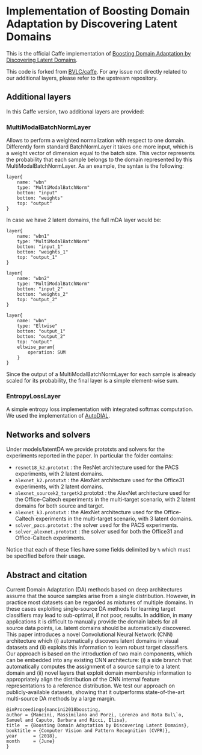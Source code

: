 # Implementation of Boosting Domain Adaptation by Discovering Latent Domains

This is the official Caffe implementation of [Boosting Domain Adaptation by Discovering Latent Domains](http://research.mapillary.com/img/publications/CVPR18b.pdf). 

This code is forked from [BVLC/caffe](https://github.com/BVLC/caffe). For any issue not directly related to our additional layers, please refer to the upstream repository.

## Additional layers

In this Caffe version, two additional layers are provided:

### MultiModalBatchNormLayer

Allows to perform a weighted normalization with respect to one domain.
Differently form standard BatchNormLayer it takes one more input, which is a weight vector of dimension equal to the batch size. This vector represents the probability that each sample belongs to the domain represented by this MultiModalBatchNormLayer. As an example, the syntax is the following: 
	
    layer{
        name: "wbn"
        type: "MultiModalBatchNorm"
        bottom: "input"
        bottom: "weights"
        top: "output"
    }

In case we have 2 latent domains, the full mDA layer would be:

    layer{
        name: "wbn1"
        type: "MultiModalBatchNorm"
        bottom: "input_1"
        bottom: "weights_1"
        top: "output_1"
    }

    layer{
        name: "wbn2"
        type: "MultiModalBatchNorm"
        bottom: "input_2"
        bottom: "weights_2"
        top: "output_2"
    }

    layer{
        name: "wbn"
        type: "Eltwise"
        bottom: "output_1"
        bottom: "output_2"
        top: "output"
        eltwise_param{
            operation: SUM
        }
    }

Since the output of a MultiModalBatchNormLayer for each sample is already scaled for its probability, the final layer is a simple element-wise sum.

### EntropyLossLayer 

A simple entropy loss implementation with integrated softmax computation. We used the implementation of [AutoDIAL](https://github.com/ducksoup/autodial/).

## Networks and solvers
Under models/latentDA we provide prototxts and solvers for the experiments reported in the paper. In particular the folder contains:

* `resnet18_k2.prototxt` : the ResNet architecture used for the PACS experiments, with 2 latent domains.
* `alexnet_k2.prototxt` : the AlexNet architecture used for the Office31 experiments, with 2 latent domains.
* `alexnet_sourcek2_targetk2`.prototxt : the AlexNet architecture used for the Office-Caltech experiments in the multi-target scenario, with 2 latent domains for both source and target.
* `alexnet_k3.prototxt` : the AlexNet architecture used for the Office-Caltech experiments in the multi-target scenario, with 3 latent domains.
* `solver_pacs.prototxt` : the solver used for the PACS experiments.
* `solver_alexnet.prototxt` : the solver used for both the Office31 and Office-Caltech experiments.

Notice that each of these files have some fields delimited by `%` which must be specified before their usage.


## Abstract and citation

Current Domain Adaptation (DA) methods based on deep architectures assume that the source samples arise from a single distribution. However, in practice most datasets can be regarded as mixtures of multiple domains. In these cases exploiting single-source DA methods for learning target classifiers may lead to sub-optimal, if not poor, results. In addition, in many applications it is difficult to manually provide the domain labels for all source data points, i.e. latent domains should be automatically discovered. This paper introduces a novel Convolutional Neural Network (CNN) architecture which (i) automatically discovers latent domains in visual datasets and (ii) exploits this information to learn robust target classifiers. Our approach is based on the introduction of two main components, which can be embedded into any existing CNN architecture: (i) a side branch that automatically computes the assignment of a source sample to a latent domain and (ii) novel layers that exploit domain membership information to appropriately align the distribution of the CNN internal feature representations to a reference distribution. We test our approach on publicly-available datasets, showing that it outperforms state-of-the-art multi-source DA methods by a large margin.

    @inProceedings{mancini2018boosting,
  	author = {Mancini, Massimilano and Porzi, Lorenzo and Rota Bul\`o, Samuel and Caputo, Barbara and Ricci, Elisa},
  	title  = {Boosting Domain Adaptation by Discovering Latent Domains},
  	booktitle = {Computer Vision and Pattern Recognition (CVPR)},
  	year      = {2018},
  	month     = {June}
    }


